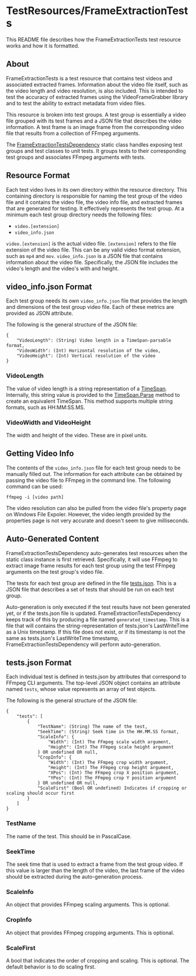 # TestResources/FrameExtractionTests
This README file describes how the FrameExtractionTests test resource works and how it is formatted.

## About
FrameExtractionTests is a test resource that contains test videos and associated extracted frames.
Information about the video file itself, such as the video length and video resolution, is also
included. This is intended to test the accuracy of extracted frames using the VideoFrameGrabber
library and to test the ability to extract metadata from video files.

This resource is broken into test groups. A test group is essentially a video file grouped with its
test frames and a JSON file that describes the video information. A test frame is an image frame
from the corresponding video file that results from a collection of FFmpeg arguments.

The [FrameExtractionTestsDependency](../../StaticDependencies/FrameExtractionTestsDependency.cs)
static class handles exposing test groups and test classes to unit tests. It groups tests to their
corresponding test groups and associates FFmpeg arguments with tests.

## Resource Format
Each test video lives in its own directory within the resource directory. This containing directory
is responsible for naming the test group of the video file and it contains the video file, the video
info file, and extracted frames that are generated for testing. It effectively represents the test
group. At a minimum each test group directory needs the following files:

- `video.[extension]`
- `video_info.json`

`video.[extension]` is the actual video file. `[extension]` refers to the file extension of the
video file. This can be any valid video format extension, such as `mp4` and `mov`. `video_info.json`
is a JSON file that contains information about the video file. Specifically, the JSON file includes
the video's length and the video's with and height.

## video_info.json Format
Each test group needs its own `video_info.json` file that provides the length and dimensions of the
test group video file. Each of these metrics are provided as JSON attribute.

The following is the general structure of the JSON file:

```
{
    "VideoLength": (String) Video length in a TimeSpan-parsable format,
    "VideoWidth": (Int) Horizontal resolution of the video,
    "VideoHeight": (Int) Vertical resolution of the video
}
```

### VideoLength
The value of video length is a string representation of a
[TimeSpan](https://learn.microsoft.com/en-us/dotnet/api/system.timespan?view=net-9.0). Internally,
this string value is provided to the
[TimeSpan.Parse](https://learn.microsoft.com/en-us/dotnet/api/system.timespan.parse?view=net-9.0#system-timespan-parse(system-string))
method to create an equivalent TimeSpan. This method supports multiple string formats, such as
HH:MM:SS.MS.

### VideoWidth and VideoHeight
The width and height of the video. These are in pixel units.

## Getting Video Info
The contents of the `video_info.json` file for each test group needs to be manually filled out. The
information for each attribute can be obtained by passing the video file to FFmpeg in the command
line. The following command can be used:

```
ffmpeg -i [video path]
```

The video resolution can also be pulled from the video file's property page on Windows File Expoler.
However, the video length provided by the properties page is not very accurate and doesn't seem to
give milliseconds.

## Auto-Generated Content
FrameExtractionTestsDependency auto-generates test resources when the static class instance is first
retrieved. Specifically, it will use FFmpeg to extract image frame results for each test group using
the test FFmpeg arguments on the test group's video file.

The tests for each test group are defined in the file [tests.json](./tests.json). This
is a JSON file that describes a set of tests that should be run on each test group.

Auto-generation is only executed if the test results have not been generated yet, or if the
tests.json file is updated. FrameExtractionTestsDependency keeps track of this by producing a file
named `generated_timestamp`. This is a file that will contains the string-representation of
tests.json's LastWriteTime as a Unix timestamp. If this file does not exist, or if its timestamp is
not the same as tests.json's LastWriteTime timestamp, FrameExtractionTestsDependency will perform
auto-generation.

## tests.json Format
Each individual test is defined in tests.json by attributes that correspond to FFmpeg CLI arguments.
The top-level JSON object contains an attribute named `tests`, whose value represents an array of
test objects.

The following is the general structure of the JSON file:

```
{
    "tests": [
        {
            "TestName": (String) The name of the test,
            "SeekTime": (String) Seek time in the HH.MM.SS format,
            "ScaleInfo": {
                "Width": (Int) The FFmpeg scale width argument,
                "Height": (Int) The FFmpeg scale height argument
            } OR undefined OR null,
            "CropInfo": {
                "Width": (Int) The FFmpeg crop width argument,
                "Height": (Int) The FFmpeg crop height argument,
                "XPos": (Int) The FFmpeg crop X position argument,
                "YPos": (Int) The FFmpeg crop Y position argument
            } OR undefined OR null,
            "ScaleFirst" (Bool OR undefined) Indicates if cropping or scaling should occur first
        }
    ]
}
```

### TestName
The name of the test. This should be in PascalCase.

### SeekTime
The seek time that is used to extract a frame from the test group video. If this value is larger
than the length of the video, the last frame of the video should be extracted during the
auto-generation process.

### ScaleInfo
An object that provides FFmpeg scaling arguments. This is optional.

### CropInfo
An object that provides FFmpeg cropping arguments. This is optional.

### ScaleFirst
A bool that indicates the order of cropping and scaling. This is optional. The default behavior is
to do scaling first.
